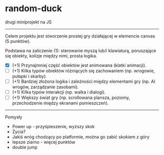 # random-duck
drugi miniprojekt na JS
___________________
Celem projektu jest stworzenie prostej gry działającej w elemencie canvas (5 punktów).

Podstawa na zaliczenie (1): sterowanie myszą lub/i klawiaturą, poruszające się obiekty, kolizje między nimi, prosta logika.
 - [x] (+1) Przynajmniej część obiektów jest animowana (klatki animacji).
 - [ ] (+1) Kilka typów obiektów różniących się zachowaniem (np. wrogowie, pułapki i skarby).
 - [ ] (+1) Bardziej złożona logika i zależności między elementami gry (np. AI wrogów, zarządzanie zasobami).
 - [ ] (+1) Kilka typów interakcji (np. walka i dialogi).
 - [ ] (+1) Większy świat gry (np. scrollowana plansza, poziomy, przechodzenie między ekranami pomieszczeń).
 ________________



Pomysły 
 * Power up - przyśpieszenie, wyższy skok
 * Życia?
 * Jakiś wróg chodzący po platformie, można go zabić skokiem z góry
 * lepsze ziarno - więcej punktów 
 * double jump